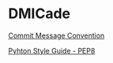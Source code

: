 # DMICade

[Commit Message Convention](https://github.com/DMI-CADE/DMICade/wiki/Commit-Message-Convention)

[Pyhton Style Guide - PEP8](https://www.python.org/dev/peps/pep-0008/)
